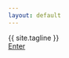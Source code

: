 ```yaml
---
layout: default
---
```

<div class='container'>
  <div class='hero'>
    <div class='hero-overlay'>
      <div class='tagline'>{{ site.tagline }}</div>
      <a href='/texts/'>
        <div class='button'>Enter</div>
      </a>
    </div>
  </div>
  <div class='push'></div>
</div>
